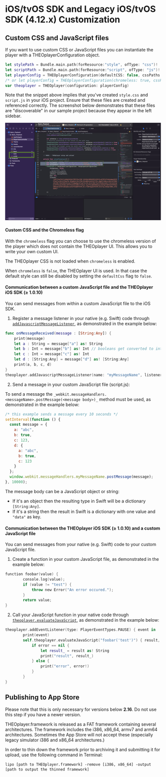 # iOS/tvOS SDK and Legacy iOS/tvOS SDK (4.12.x) Customization

## Custom CSS and JavaScript files

If you want to use custom CSS or JavaScript files you can instantiate the player with a THEOplayerConfiguration object.

```swift
let stylePath = Bundle.main.path(forResource:"style", ofType: "css")!
let scriptPath = Bundle.main.path(forResource:"script", ofType: "js")!
let playerConfig = THEOplayerConfiguration(defaultCSS: false, cssPaths:[stylePath], jsPaths: [scriptPath])
/* or let playerConfig = THEOplayerConfiguration(chromeless: true, cssPaths:[stylePath], jsPaths: [scriptPath]) */
var theoplayer = THEOplayer(configuration: playerConfig)
```

Note that the snippet above implies that you've created `style.css` and `script.js` in your iOS project.
Ensure that these files are created and referenced correctly.
The screenshot below demonstrates that these files are "discoverable" in our sample project because they appear in the left sidebar.

![](../../../assets/img/ios-sdk-customization-sidebar.png)

#### Custom CSS and the Chromeless flag

With the `chromeless` flag you can choose to use the chromeless version of the player which does not contain the THEOplayer UI.
This allows you to write your own custom UI.

The THEOplayer CSS is not loaded when `chromeless` is enabled.

When `chromeless` is `false`, the THEOplayer UI is used.
In that case the default style can still be disabled by setting the `defaultCss` flag to `false`.

#### Communication between a custom JavaScript file and the THEOplayer iOS SDK (≥ 1.0.10)

You can send messages from within a custom JavaScript file to the iOS SDK.

1. Register a message listener in your native (e.g. Swift) code through [`addJavascriptMessageListener`](<pathname:///theoplayer/v6/api-reference/ios/Classes/THEOplayer.html#/c:@CM@THEOplayerSDK@objc(cs)THEOplayer(im)addJavascriptMessageListenerWithName:listener:>), as demonstrated in the example below:

```swift
func onMessageReceived(message : [String:Any]) {
    print(message)
    let a : String = message["a"] as! String
    let b : Int = message["b"] as! Int // booleans get converted to integers
    let c : Int = message["c"] as! Int
    let d : [String:Any] = message["d"] as! [String:Any]
    print(a, b, c, d)
}
theoplayer.addJavascriptMessageListener(name: "myMessageName", listener: onMessageReceived)
```

2. Send a message in your custom JavaScript file (script.js):

To send a message the `_webkit.messageHandlers.<messageName>.postMessage(<message body>)_` method must be used,
as demonstrated in the example below:

```javascript
/* this example sends a message every 10 seconds */
setInterval(function () {
  const message = {
    a: "abc",
    b: true,
    c: 123,
    d: {
      a: "abc",
      b: true,
      c: 123
    }
  };
  window.webkit.messageHandlers.myMessageName.postMessage(message);
}, 10000);
```

The message body can be a JavaScript object or string:

- If it's an object then the resulting type in Swift will be a dictionary `[String:Any]`.
- If it's a string then the result in Swift is a dictionary with one value and `"data"` as key.

#### Communication between the THEOplayer iOS SDK (≥ 1.0.10) and a custom JavaScript file

You can send messages from your native (e.g. Swift) code to your custom JavaScript file.

1. Create a function in your custom JavaScript file, as demonstrated in the example below:

```swift
function foobar(value) {
        console.log(value);
        if (value != "test") {
            throw new Error("An error occured.");
        }
        return value;
}
```

2. Call your JavaScript function in your native code through [`theoplayer.evaluateJavaScript`](<pathname:///theoplayer/v6/api-reference/ios/Classes/THEOplayer.html#/c:@CM@THEOplayerSDK@objc(cs)THEOplayer(im)evaluateJavaScript:completionHandler:>), as demonstrated in the example below:

```swift
theoplayer.addEventListener(type: PlayerEventTypes.PAUSE) { event in
        print(event)
        self.theoplayer.evaluateJavaScript("foobar('test')") { result, error in
            if error == nil {
                let result_ = result as! String
                print("result", result_)
            } else {
                print("error", error!)
            }
        }
}
```

## Publishing to App Store

Please note that this is only necessary for versions below **2.16**. Do not use this step if you have a newer version.

THEOplayer.framework is released as a FAT framework containing several architectures. The framework includes the i386, x86_64, armv7 and arm64 architectures. Sometimes the App Store will not accept these (especially legacy simulator i386 and x86_64 architectures.)

In order to thin down the framework prior to archiving it and submitting it for upload, use the following command in Terminal:

```text
lipo [path to THEOplayer.framework] -remove [i386, x86_64] -output [path to output the thinned framework]
```
